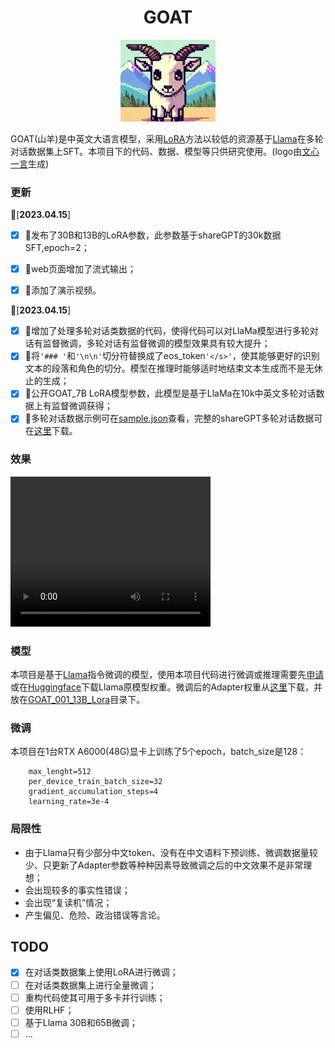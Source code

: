 # <center>GOAT</center>

<div align="center">
    <img src='./imgs/logo.png' width=30%/>
</div>


GOAT(山羊)是中英文大语言模型，采用[LoRA](https://arxiv.org/pdf/2106.09685.pdf)方法以较低的资源基于[Llama](https://github.com/facebookresearch/llama)在多轮对话数据集上SFT。本项目下的代码、数据、模型等只供研究使用。(logo由[文心一言](https://yiyan.baidu.com/)生成)

### 更新
🚀[**2023.04.15**]
- [x] 🎉发布了30B和13B的LoRA参数，此参数基于shareGPT的30k数据SFT,epoch=2；
- [x] 🎉web页面增加了流式输出； 
- [x] 🎉添加了演示视频。


🚀[**2023.04.15**]
- [x] 🎉增加了处理多轮对话类数据的代码，使得代码可以对LlaMa模型进行多轮对话有监督微调，多轮对话有监督微调的模型效果具有较大提升；
- [x] 🎉将`'### '`和`'\n\n'`切分符替换成了eos_token`'</s>'`，使其能够更好的识别文本的段落和角色的切分。模型在推理时能够适时地结束文本生成而不是无休止的生成；
- [x] 🎉公开GOAT_7B LoRA模型参数，此模型是基于LlaMa在10k中英文多轮对话数据上有监督微调获得；
- [x] 🎉多轮对话数据示例可在[sample.json](./datasets/sample.json)查看，完整的shareGPT多轮对话数据可在[这里](https://huggingface.co/datasets/anon8231489123/ShareGPT_Vicuna_unfiltered)下载。

### 效果


<video width="320" height="240" controls>
    <source src="./imgs/GOAT-DEMO-001.mp4" type="video/mp4">
</video>


### 模型
本项目是基于[Llama](https://github.com/facebookresearch/llama)指令微调的模型，使用本项目代码进行微调或推理需要先[申请](https://github.com/facebookresearch/llama)或在[Huggingface](https://huggingface.co/models)下载Llama原模型权重。微调后的Adapter权重从[这里](https://huggingface.co/dannywong/GOAT)下载，并放在[GOAT_001_13B_Lora](./models/GOAT_001_13B_Lora/)目录下。

### 微调
本项目在1台RTX A6000(48G)显卡上训练了5个epoch，batch_size是128：
```
    max_lenght=512
    per_device_train_batch_size=32
    gradient_accumulation_steps=4
    learning_rate=3e-4
```

### 局限性
 - 由于Llama只有少部分中文token、没有在中文语料下预训练、微调数据量较少、只更新了Adapter参数等种种因素导致微调之后的中文效果不是非常理想；
 - 会出现较多的事实性错误；
 - 会出现“复读机”情况；
 - 产生偏见、危险、政治错误等言论。

## TODO
 - [x] 在对话类数据集上使用LoRA进行微调；
 - [ ] 在对话类数据集上进行全量微调；
 - [ ] 重构代码使其可用于多卡并行训练；
 - [ ] 使用RLHF；
 - [ ] 基于Llama 30B和65B微调；
 - [ ] ...
